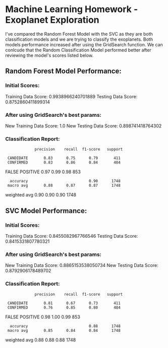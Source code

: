 # Machine Learning Homework - Exoplanet Exploration

I've compared the Random Forest Model with the SVC as they are both classification models and we are trying to classify the exoplanets. Both models performance increased after using the GridSearch function. We can conlcude that the Random Classification Model performed better after reviewing the model's scores listed below.  

## Random Forest Model Performance: 

### Initial Scores: 
Training Data Score: 0.9938966240701889
Testing Data Score: 0.8752860411899314

### After using GridSearch's best params: 
New Training Data Score: 1.0
New Testing Data Score: 0.898741418764302

### Classification Report: 
                 precision    recall  f1-score   support

     CANDIDATE       0.83      0.75      0.79       411
     CONFIRMED       0.83      0.86      0.84       484
FALSE POSITIVE       0.97      0.99      0.98       853

      accuracy                           0.90      1748
     macro avg       0.88      0.87      0.87      1748
  weighted avg       0.90      0.90      0.90      1748

## SVC Model Performance: 

### Initial Scores: 
Training Data Score: 0.8455082967766546
Testing Data Score: 0.8415331807780321

### After using GridSearch's best params: 
New Training Data Score: 0.8865153538050734
New Testing Data Score: 0.8792906178489702


### Classification Report: 
                 precision    recall  f1-score   support

     CANDIDATE       0.81      0.67      0.73       411
     CONFIRMED       0.76      0.85      0.80       484
FALSE POSITIVE       0.98      1.00      0.99       853

      accuracy                           0.88      1748
     macro avg       0.85      0.84      0.84      1748
  weighted avg       0.88      0.88      0.88      1748


